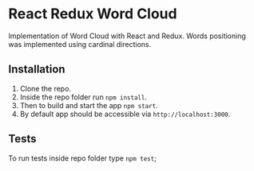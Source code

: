 # React Redux Word Cloud
Implementation of Word Cloud with React and Redux.
Words positioning was implemented using cardinal directions.

## Installation
1. Clone the repo.
2. Inside the repo folder run `npm install`.
3. Then to build and start the app `npm start`.
4. By default app should be accessible via `http://localhost:3000`.

## Tests
To run tests inside repo folder type `npm test`;
